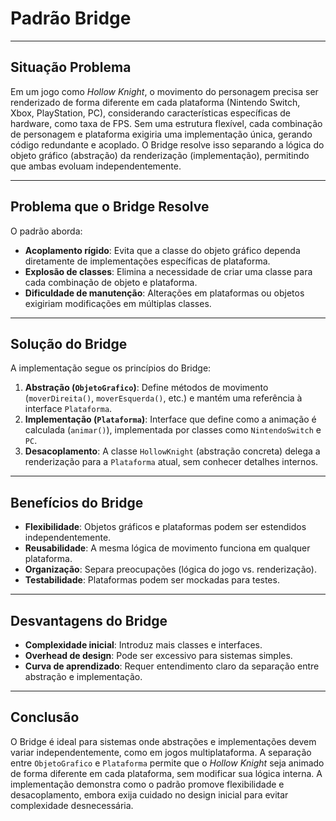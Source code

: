 # Padrão Bridge

---

## Situação Problema 
Em um jogo como *Hollow Knight*, o movimento do personagem precisa ser renderizado de forma diferente em cada plataforma (Nintendo Switch, Xbox, PlayStation, PC), considerando características específicas de hardware, como taxa de FPS. Sem uma estrutura flexível, cada combinação de personagem e plataforma exigiria uma implementação única, gerando código redundante e acoplado. O Bridge resolve isso separando a lógica do objeto gráfico (abstração) da renderização (implementação), permitindo que ambas evoluam independentemente.

---

## Problema que o Bridge Resolve
O padrão aborda:  
- **Acoplamento rígido**: Evita que a classe do objeto gráfico dependa diretamente de implementações específicas de plataforma.  
- **Explosão de classes**: Elimina a necessidade de criar uma classe para cada combinação de objeto e plataforma.  
- **Dificuldade de manutenção**: Alterações em plataformas ou objetos exigiriam modificações em múltiplas classes.  

---

## Solução do Bridge
A implementação segue os princípios do Bridge:  
1. **Abstração (`ObjetoGrafico`)**: Define métodos de movimento (`moverDireita()`, `moverEsquerda()`, etc.) e mantém uma referência à interface `Plataforma`.  
2. **Implementação (`Plataforma`)**: Interface que define como a animação é calculada (`animar()`), implementada por classes como `NintendoSwitch` e `PC`.  
3. **Desacoplamento**: A classe `HollowKnight` (abstração concreta) delega a renderização para a `Plataforma` atual, sem conhecer detalhes internos.  
---

## Benefícios do Bridge
- **Flexibilidade**: Objetos gráficos e plataformas podem ser estendidos independentemente.  
- **Reusabilidade**: A mesma lógica de movimento funciona em qualquer plataforma.  
- **Organização**: Separa preocupações (lógica do jogo vs. renderização).  
- **Testabilidade**: Plataformas podem ser mockadas para testes.  

---

## Desvantagens do Bridge
- **Complexidade inicial**: Introduz mais classes e interfaces.  
- **Overhead de design**: Pode ser excessivo para sistemas simples.  
- **Curva de aprendizado**: Requer entendimento claro da separação entre abstração e implementação.  

---

## Conclusão
O Bridge é ideal para sistemas onde abstrações e implementações devem variar independentemente, como em jogos multiplataforma. A separação entre `ObjetoGrafico` e `Plataforma` permite que o *Hollow Knight* seja animado de forma diferente em cada plataforma, sem modificar sua lógica interna. A implementação demonstra como o padrão promove flexibilidade e desacoplamento, embora exija cuidado no design inicial para evitar complexidade desnecessária.